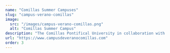 ```yaml
---
name: "Comillas Summer Campuses"
slug: "campus-verano-comillas"
image:
  src: "/images/campus-verano-comillas.png"
  alt: "Comillas Summer Campus"
description: "The Comillas Pontifical University in collaboration with the Salvador Soler Foundation organizes the Summer Campuses. More than 10,000 young people like you have already participated in previous editions. What are you waiting for to sign up?"
url: "https://www.campusdeveranocomillas.com"
order: 3
---
```


